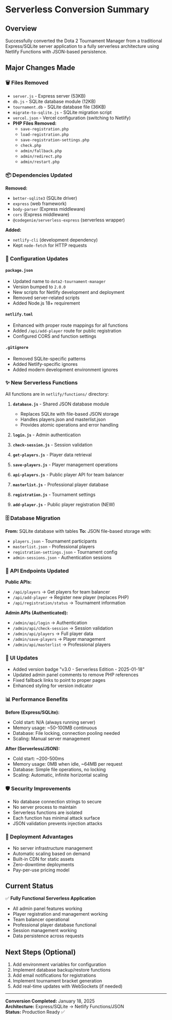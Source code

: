 # Serverless Conversion Summary

## Overview
Successfully converted the Dota 2 Tournament Manager from a traditional Express/SQLite server application to a fully serverless architecture using Netlify Functions with JSON-based persistence.

## Major Changes Made

### 🗑️ Files Removed
- `server.js` - Express server (53KB)
- `db.js` - SQLite database module (12KB)  
- `tournament.db` - SQLite database file (36KB)
- `migrate-to-sqlite.js` - SQLite migration script
- `vercel.json` - Vercel configuration (switching to Netlify)
- **PHP Files Removed:**
  - `save-registration.php`
  - `load-registration.php` 
  - `save-registration-settings.php`
  - `check.php`
  - `admin/fallback.php`
  - `admin/redirect.php`
  - `admin/restart.php`

### 📦 Dependencies Updated
**Removed:**
- `better-sqlite3` (SQLite driver)
- `express` (web framework)
- `body-parser` (Express middleware)
- `cors` (Express middleware)
- `@codegenie/serverless-express` (serverless wrapper)

**Added:**
- `netlify-cli` (development dependency)
- Kept `node-fetch` for HTTP requests

### 🔧 Configuration Updates

#### `package.json`
- Updated name to `dota2-tournament-manager`
- Version bumped to `2.0.0`
- New scripts for Netlify development and deployment
- Removed server-related scripts
- Added Node.js 18+ requirement

#### `netlify.toml`
- Enhanced with proper route mappings for all functions
- Added `/api/add-player` route for public registration
- Configured CORS and function settings

#### `.gitignore`
- Removed SQLite-specific patterns
- Added Netlify-specific ignores
- Added modern development environment ignores

### ✨ New Serverless Functions

All functions are in `netlify/functions/` directory:

1. **`database.js`** - Shared JSON database module
   - Replaces SQLite with file-based JSON storage
   - Handles players.json and masterlist.json
   - Provides atomic operations and error handling

2. **`login.js`** - Admin authentication
3. **`check-session.js`** - Session validation  
4. **`get-players.js`** - Player data retrieval
5. **`save-players.js`** - Player management operations
6. **`api-players.js`** - Public player API for team balancer
7. **`masterlist.js`** - Professional player database
8. **`registration.js`** - Tournament settings
9. **`add-player.js`** - Public player registration (NEW)

### 🗄️ Database Migration

**From:** SQLite database with tables
**To:** JSON file-based storage with:
- `players.json` - Tournament participants
- `masterlist.json` - Professional players  
- `registration-settings.json` - Tournament config
- `admin-sessions.json` - Authentication sessions

### 🔄 API Endpoints Updated

**Public APIs:**
- `/api/players` → Get players for team balancer
- `/api/add-player` → Register new player (replaces PHP)
- `/api/registration/status` → Tournament information

**Admin APIs (Authenticated):**
- `/admin/api/login` → Authentication
- `/admin/api/check-session` → Session validation
- `/admin/api/players` → Full player data
- `/admin/save-players` → Player management
- `/admin/api/masterlist` → Professional players

### 🎨 UI Updates
- Added version badge "v3.0 - Serverless Edition - 2025-01-18"
- Updated admin panel comments to remove PHP references
- Fixed fallback links to point to proper pages
- Enhanced styling for version indicator

### 📊 Performance Benefits

**Before (Express/SQLite):**
- Cold start: N/A (always running server)
- Memory usage: ~50-100MB continuous
- Database: File locking, connection pooling needed
- Scaling: Manual server management

**After (Serverless/JSON):**
- Cold start: ~200-500ms
- Memory usage: 0MB when idle, ~64MB per request
- Database: Simple file operations, no locking
- Scaling: Automatic, infinite horizontal scaling

### 🛡️ Security Improvements
- No database connection strings to secure
- No server process to maintain
- Serverless functions are isolated
- Each function has minimal attack surface
- JSON validation prevents injection attacks

### 🚀 Deployment Advantages
- No server infrastructure management
- Automatic scaling based on demand
- Built-in CDN for static assets
- Zero-downtime deployments
- Pay-per-use pricing model

## Current Status
✅ **Fully Functional Serverless Application**
- All admin panel features working
- Player registration and management working
- Team balancer operational
- Professional player database functional
- Session management working
- Data persistence across requests

## Next Steps (Optional)
1. Add environment variables for configuration
2. Implement database backup/restore functions
3. Add email notifications for registrations
4. Implement tournament bracket generation
5. Add real-time updates with WebSockets (if needed)

---

**Conversion Completed:** January 18, 2025  
**Architecture:** Express/SQLite → Netlify Functions/JSON  
**Status:** Production Ready ✅ 